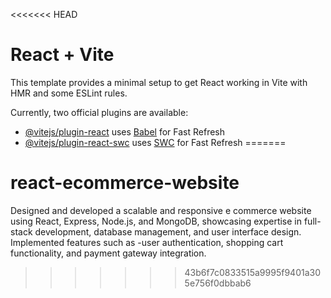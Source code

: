 <<<<<<< HEAD
# React + Vite

This template provides a minimal setup to get React working in Vite with HMR and some ESLint rules.

Currently, two official plugins are available:

- [@vitejs/plugin-react](https://github.com/vitejs/vite-plugin-react/blob/main/packages/plugin-react/README.md) uses [Babel](https://babeljs.io/) for Fast Refresh
- [@vitejs/plugin-react-swc](https://github.com/vitejs/vite-plugin-react-swc) uses [SWC](https://swc.rs/) for Fast Refresh
=======
# react-ecommerce-website
Designed and developed a scalable and responsive e commerce website using React, Express, Node.js, and MongoDB, showcasing expertise in full-stack development, database management, and user interface design. Implemented features such as -user authentication, shopping cart functionality, and payment gateway integration. 
>>>>>>> 43b6f7c0833515a9995f9401a305e756f0dbbab6
